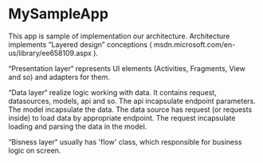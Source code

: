 # MySampleApp

This app is sample of implementation our architecture. Architecture implements “Layered design” conceptions ( msdn.microsoft.com/en-us/library/ee658109.aspx ).

“Presentation layer“ represents UI elements (Activities, Fragments, View and so) and adapters for them.

“Data layer“ realize logic working with data. It contains request, datasources, models, api and so. The api incapsulate endpoint parameters. The model incapsulate the data. The data source has request (or requests inside) to load data by appropriate endpoint. The request incapsulate loading and parsing the data in the model.

“Bisness layer“ usually has 'flow' class, which responsible for business logic on screen.
